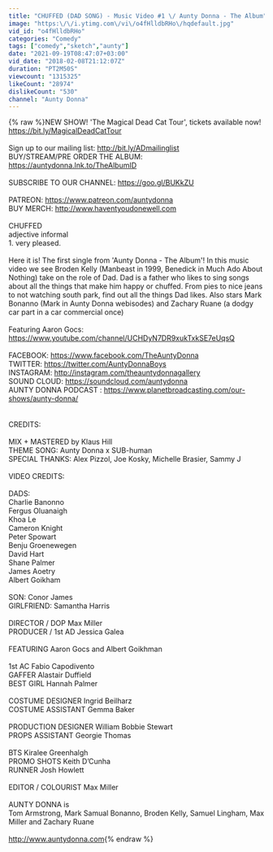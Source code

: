 ```yaml
---
title: "CHUFFED (DAD SONG) - Music Video #1 \/ Aunty Donna - The Album"
image: "https:\/\/i.ytimg.com\/vi\/o4fHlldbRHo\/hqdefault.jpg"
vid_id: "o4fHlldbRHo"
categories: "Comedy"
tags: ["comedy","sketch","aunty"]
date: "2021-09-19T08:47:07+03:00"
vid_date: "2018-02-08T21:12:07Z"
duration: "PT2M50S"
viewcount: "1315325"
likeCount: "28974"
dislikeCount: "530"
channel: "Aunty Donna"
---
```

{% raw %}NEW SHOW! 'The Magical Dead Cat Tour', tickets available now! <a rel="nofollow" target="blank" href="https://bit.ly/MagicalDeadCatTour">https://bit.ly/MagicalDeadCatTour</a><br /><br />Sign up to our mailing list: <a rel="nofollow" target="blank" href="http://bit.ly/ADmailinglist">http://bit.ly/ADmailinglist</a><br />BUY/STREAM/PRE ORDER THE ALBUM: <a rel="nofollow" target="blank" href="https://auntydonna.lnk.to/TheAlbumID">https://auntydonna.lnk.to/TheAlbumID</a><br /><br />SUBSCRIBE TO OUR CHANNEL: <a rel="nofollow" target="blank" href="https://goo.gl/BUKkZU">https://goo.gl/BUKkZU</a><br /><br />PATREON: <a rel="nofollow" target="blank" href="https://www.patreon.com/auntydonna">https://www.patreon.com/auntydonna</a><br />BUY MERCH: <a rel="nofollow" target="blank" href="http://www.haventyoudonewell.com">http://www.haventyoudonewell.com</a> <br /><br />CHUFFED<br />adjective informal<br />1. very pleased.<br /><br />Here it is! The first single from 'Aunty Donna - The Album'! In this music video we see Broden Kelly (Manbeast in 1999, Benedick in Much Ado About Nothing) take on the role of Dad. Dad is a father who likes to sing songs about all the things that make him happy or chuffed. From pies to nice jeans to not watching south park, find out all the things Dad likes. Also stars Mark Bonanno (Mark in Aunty Donna webisodes) and Zachary Ruane (a dodgy car part in a car commercial once)<br /><br />Featuring Aaron Gocs: <a rel="nofollow" target="blank" href="https://www.youtube.com/channel/UCHDyN7DR9xukTxkSE7eUqsQ">https://www.youtube.com/channel/UCHDyN7DR9xukTxkSE7eUqsQ</a><br /><br />FACEBOOK: <a rel="nofollow" target="blank" href="https://www.facebook.com/TheAuntyDonna">https://www.facebook.com/TheAuntyDonna</a><br />TWITTER: <a rel="nofollow" target="blank" href="https://twitter.com/AuntyDonnaBoys">https://twitter.com/AuntyDonnaBoys</a><br />INSTAGRAM: <a rel="nofollow" target="blank" href="http://instagram.com/theauntydonnagallery">http://instagram.com/theauntydonnagallery</a><br />SOUND CLOUD: <a rel="nofollow" target="blank" href="https://soundcloud.com/auntydonna">https://soundcloud.com/auntydonna</a> <br />AUNTY DONNA PODCAST : <a rel="nofollow" target="blank" href="https://www.planetbroadcasting.com/our-shows/aunty-donna/">https://www.planetbroadcasting.com/our-shows/aunty-donna/</a><br /><br /><br />CREDITS:<br /><br />MIX + MASTERED by Klaus Hill<br />THEME SONG: Aunty Donna x SUB-human<br />SPECIAL THANKS: Alex Pizzol, Joe Kosky, Michelle Brasier, Sammy J <br /><br />VIDEO CREDITS:<br /><br />DADS:<br />Charlie Banonno<br />Fergus Oluanaigh<br />Khoa Le<br />Cameron Knight<br />Peter Spowart<br />Benju Groenewegen<br />David Hart<br />Shane Palmer<br />James Aoetry<br />Albert Goikham<br /><br />SON: Conor James<br />GIRLFRIEND: Samantha Harris<br /><br />DIRECTOR / DOP Max Miller<br />PRODUCER / 1st AD Jessica Galea<br /><br />FEATURING Aaron Gocs and Albert Goikhman<br /><br />1st AC Fabio Capodivento<br />GAFFER Alastair Duffield<br />BEST GIRL Hannah Palmer<br /><br />COSTUME DESIGNER Ingrid Beilharz<br />COSTUME ASSISTANT Gemma Baker<br /><br />PRODUCTION DESIGNER William Bobbie Stewart<br />PROPS ASSISTANT Georgie Thomas<br /><br />BTS Kiralee Greenhalgh<br />PROMO SHOTS Keith D’Cunha<br />RUNNER Josh Howlett<br /><br />EDITOR / COLOURIST Max Miller<br /><br />AUNTY DONNA is<br />Tom Armstrong, Mark Samual Bonanno, Broden Kelly, Samuel Lingham, Max Miller and Zachary Ruane<br /><br /><a rel="nofollow" target="blank" href="http://www.auntydonna.com">http://www.auntydonna.com</a>{% endraw %}
